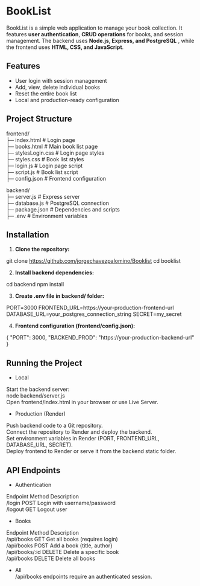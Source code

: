 # BookList
BookList is a simple web application to manage your book collection. It features **user authentication**,
**CRUD operations** for books, and session management. The backend uses **Node.js, Express, and PostgreSQL**
, while the frontend uses **HTML, CSS, and JavaScript**.

## Features

- User login with session management  
- Add, view, delete individual books  
- Reset the entire book list  
- Local and production-ready configuration
  
## Project Structure

frontend/  
├─ index.html # Login page  
├─ books.html # Main book list page  
├─ stylesLogin.css # Login page styles  
├─ styles.css # Book list styles  
├─ login.js # Login page script  
├─ script.js # Book list script  
├─ config.json # Frontend configuration  

backend/  
├─ server.js # Express server  
├─ database.js # PostgreSQL connection  
├─ package.json # Dependencies and scripts  
├─ .env # Environment variables  

## Installation

1. **Clone the repository:**

git clone https://github.com/jorgechavezpalomino/Booklist
cd booklist

2. **Install backend dependencies:**

cd backend
npm install

3. **Create .env file in backend/ folder:**

PORT=3000
FRONTEND_URL=https://your-production-frontend-url
DATABASE_URL=your_postgres_connection_string
SECRET=my_secret

4. **Frontend configuration (frontend/config.json):**

{
  "PORT": 3000,
  "BACKEND_PROD": "https://your-production-backend-url"
}

## Running the Project
- Local

Start the backend server:  
node backend/server.js  
Open frontend/index.html in your browser or use Live Server.  

- Production (Render)

Push backend code to a Git repository.  
Connect the repository to Render and deploy the backend.  
Set environment variables in Render (PORT, FRONTEND_URL, DATABASE_URL, SECRET).  
Deploy frontend to Render or serve it from the backend static folder.  

## API Endpoints

- Authentication

Endpoint	Method	Description  
/login	POST	Login with username/password  
/logout	GET	Logout user  

- Books

Endpoint	Method	Description  
/api/books	GET	Get all books (requires login)  
/api/books	POST	Add a book {title, author}  
/api/books/:id	DELETE	Delete a specific book  
/api/books	DELETE	Delete all books  

- All  
/api/books endpoints require an authenticated session.  
